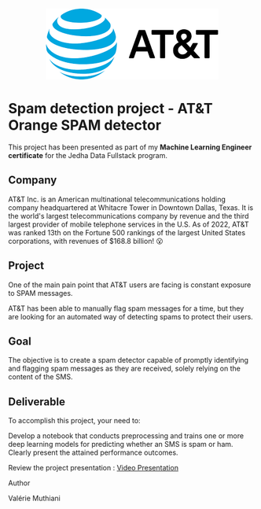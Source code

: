 <p align="center">
  <img src='AT&T_logo.png'>
</p>


# Spam detection project - AT&T Orange SPAM detector

This project has been presented as part of my **Machine Learning Engineer certificate** for the Jedha Data Fullstack program.
## Company

AT&T Inc. is an American multinational telecommunications holding company headquartered at Whitacre Tower in Downtown Dallas, Texas. It is the world's largest telecommunications company by revenue and the third largest provider of mobile telephone services in the U.S. As of 2022, AT&T was ranked 13th on the Fortune 500 rankings of the largest United States corporations, with revenues of $168.8 billion! 😮

## Project

One of the main pain point that AT&T users are facing is constant exposure to SPAM messages.

AT&T has been able to manually flag spam messages for a time, but they are looking for an automated way of detecting spams to protect their users.

## Goal

The objective is to create a spam detector capable of promptly identifying and flagging spam messages as they are received, solely relying on the content of the SMS.

## Deliverable

To accomplish this project, your need to:

Develop a notebook that conducts preprocessing and trains one or more deep learning models for predicting whether an SMS is spam or ham.
Clearly present the attained performance outcomes.

Review the project presentation : [Video Presentation](https://acsts-getaround-delay-analysis.herokuapp.com/)

Author

Valérie Muthiani

